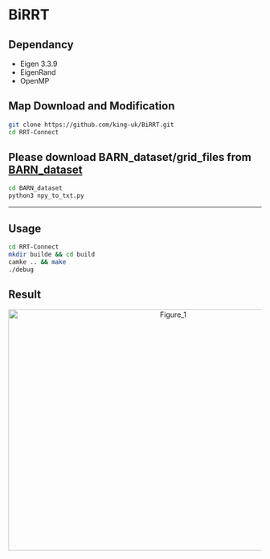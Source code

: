 # BiRRT

## Dependancy

 - Eigen 3.3.9
 - EigenRand
 - OpenMP

## Map Download and Modification

```bash
git clone https://github.com/king-uk/BiRRT.git
cd RRT-Connect
```

## Please download BARN_dataset/grid_files from [BARN_dataset](https://www.cs.utexas.edu/~xiao/BARN/BARN.html)
```bash
cd BARN_dataset
python3 npy_to_txt.py
```

---
## Usage

```bash
cd RRT-Connect
mkdir builde && cd build
camke .. && make
./debug
```

## Result
<p align="center">
<img width="640" height="480" alt="Figure_1" src="https://github.com/user-attachments/assets/018c156d-0cfd-4b87-a194-97be7721a5d8" />
</p>
